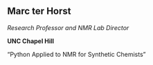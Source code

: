 ## Marc ter Horst

*Research Professor and NMR Lab Director*

**UNC Chapel Hill**

“Python Applied to NMR for Synthetic Chemists”
